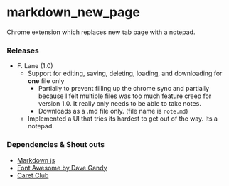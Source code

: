 # markdown_new_page

Chrome extension which replaces new tab page with a notepad. 

### Releases
* F. Lane (1.0)
  * Support for editing, saving, deleting, loading, and downloading for __one__ file only
    * Partially to prevent filling up the chrome sync and partially because I felt multiple files was too much feature creep for version 1.0. It really only needs to be able to take notes. 
    * Downloads as a .md file only. (file name is ```note.md```)
  * Implemented a UI that tries its hardest to get out of the way. Its a notepad. 


### Dependencies & Shout outs
* [Markdown js](https://github.com/evilstreak/markdown-js)
* [Font Awesome by Dave Gandy](http://fontawesome.io)
* [Caret Club](http://caret.club)
